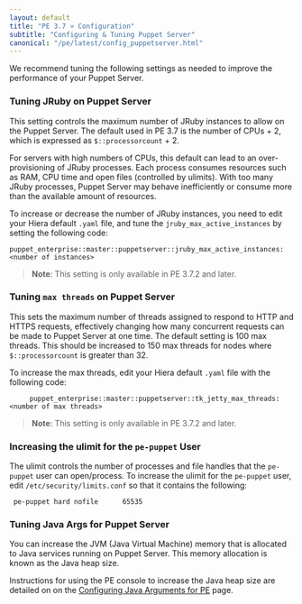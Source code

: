 ```yaml
---
layout: default
title: "PE 3.7 » Configuration"
subtitle: "Configuring & Tuning Puppet Server"
canonical: "/pe/latest/config_puppetserver.html"
---
```


We recommend tuning the following settings as needed to improve the performance of your Puppet Server. 

### Tuning JRuby on Puppet Server 

This setting controls the maximum number of JRuby instances to allow on the Puppet Server. The default used in PE 3.7 is the number of CPUs + 2, which is expressed as `$::processorcount` + 2.

For servers with high numbers of CPUs, this default can lead to an over-provisioning of JRuby processes. Each process consumes resources such as RAM, CPU time and open files (controlled by ulimits). With too many JRuby processes, Puppet Server may behave inefficiently or consume more than the available amount of resources.

To increase or decrease the number of JRuby instances, you need to edit your Hiera default `.yaml` file, and tune the `jruby_max_active_instances` by setting the following code:

	puppet_enterprise::master::puppetserver::jruby_max_active_instances: <number of instances>

> **Note**: This setting is only available in PE 3.7.2 and later. 

### Tuning `max threads` on Puppet Server

This sets the maximum number of threads assigned to respond to HTTP and HTTPS requests, effectively changing how many concurrent requests can be made to Puppet Server at one time. The default setting is 100 max threads. This should be increased to 150 max threads for nodes where `$::processorcount` is greater than 32.

To increase the max threads, edit your Hiera default `.yaml` file with the following code:

         puppet_enterprise::master::puppetserver::tk_jetty_max_threads: <number of max threads>

> **Note**: This setting is only available in PE 3.7.2 and later.

### Increasing the ulimit for the `pe-puppet` User
The ulimit controls the number of processes and file handles that the `pe-puppet` user can open/process. To increase the ulimit for the `pe-puppet` user, edit `/etc/security/limits.conf` so that it contains the following: 

     pe-puppet hard	nofile      65535
  
### Tuning Java Args for Puppet Server

You can increase the JVM (Java Virtual Machine) memory that is allocated to Java services running on Puppet Server. This memory allocation is known as the Java heap size.

Instructions for using the PE console to increase the Java heap size are detailed on on the [Configuring Java Arguments for PE](./config_java_args.html#pe-puppet-server-service) page. 

